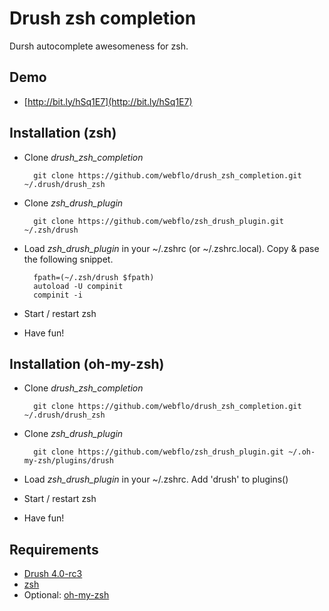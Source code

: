 # Drush zsh completion

Dursh autocomplete awesomeness for zsh.

## Demo

- [http://bit.ly/hSq1E7](http://bit.ly/hSq1E7)

## Installation (zsh)

- Clone _drush\_zsh\_completion_
        
        git clone https://github.com/webflo/drush_zsh_completion.git ~/.drush/drush_zsh

- Clone _zsh\_drush\_plugin_

        git clone https://github.com/webflo/zsh_drush_plugin.git ~/.zsh/drush

- Load _zsh\_drush\_plugin_ in your ~/.zshrc (or ~/.zshrc.local). Copy & pase the following snippet.  

        fpath=(~/.zsh/drush $fpath)
        autoload -U compinit
        compinit -i  

- Start / restart zsh
    
- Have fun!

## Installation (oh-my-zsh)

- Clone _drush\_zsh\_completion_

        git clone https://github.com/webflo/drush_zsh_completion.git ~/.drush/drush_zsh

- Clone _zsh\_drush\_plugin_

        git clone https://github.com/webflo/zsh_drush_plugin.git ~/.oh-my-zsh/plugins/drush

- Load _zsh\_drush\_plugin_ in your ~/.zshrc. Add 'drush' to plugins()

- Start / restart zsh
    
- Have fun!

## Requirements

- [Drush 4.0-rc3](http://drupal.org/project/drush)
- [zsh](http://www.zsh.org/)
- Optional: [oh-my-zsh](https://github.com/robbyrussell/oh-my-zsh)